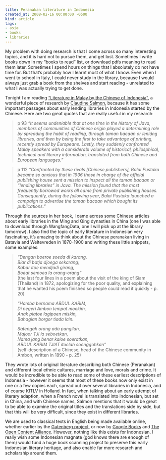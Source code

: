 ```yaml
---
title: Peranakan literature in Indonesia
created_at: 2008-02-16 00:00:00 -0500
kind: article
tags:
- asia
- books
- libraries
---
```


My problem with doing research is that I come across so many interesting
topics, and it is hard not to pursue them, and get lost. Sometimes I
write books down in my “books to read” list, or download pdfs meaning to
read them later. Sometimes I spend hours on things that I absolutely do
not have time for. But that’s probably how I learnt most of what I know.
Even when I went to school in Italy, I could never study in the library,
because I would always just grab a book from the shelves and start
reading - unrelated to what I was actually trying to get done.

Tonight I am reading [“Literature in Malay by the Chinese of
Indonesia”](http://worldcat.org/oclc/7875678&referer=brief_results), a
wonderful piece of research by [Claudine
Salmon](http://www.budpar.go.id/page.php?ic=611&id=3229), because it has
some important passages about early lending libraries in Indonesia
started by the Chinese. Here are two great quotes that are really useful
in my research:

> p 93 *“It seems undeniable that at one time in the history of Java,
> members of communities of Chinese origin played a determining role by
> spreading the habit of reading, through taman bacaan or lenidng
> libraries, and then by being the first to take advantage of printing,
> recently spread by Europeans. Lastly, they suddenly confronted Malay
> speakers with a considerabl volume of historical, philosphical,
> technical and literary information, translated from both Chinese and
> European languages.”*

> p 112 *“Confronted by these rivals [Chinese publishers], Balai Pustaka
> became so anxious that in 1936 those in charge of the official
> publishing house sent a mission to inspect all the taman bacaan or
> “lending libraries” in Java. The mission found that the most
> frequently borrowed works all came from private publishing houses.
> Consequently, during the following year, Balai Pustaka launched a
> campaign to advertise the taman bacaan which bought its
> publications.”*

Through the sources in her book, I came across some Chinese articles
about early libraries in the Ming and Qing dynasties in China (one I was
able to download through WangfangData, one I will pick up at the library
tomorrow). I also find the topic of early literature in Indonesian very
fascinating, it’s amazing to think about the Chinese peranakan living in
Batavia and Weltevreden in 1870-1900 and writing these little snippets,
some examples:

> *“Dengan boeroe soeda di karang,\
>  Biar di batja djoega sekarang;\
>  Kabar itoe mendjadi girang,\
>  Boeat semoea la orang-orang”*\
>  (the last four lines in a poem about the visit of the king of Siam
> (Thailand) in 1872, apologizing for the poor quality, and explaining
> that he wanted his poem finished so people could read it quickly - p.
> 20)
>
> *“Hamba bernama ABDUL KARIM,\
>  Di negeri Ambon tempat moekim,\
>  Anak piatoe lagipoen miskin,\
>  Bahagian borgor tiada lain.*
>
> *Satengah orang ada pangilan,\
>  Majoor TJI ia seboetkan,\
>  Nama jang benar kaloe soeratkan,\
>  ABDUL KARIM TJIAT itoelah soenggohkan”*\
>  (self-description of a Chinese, head of the Chinese community in
> Ambon, written in 1890 - p. 25)

They wrote lots of original literature describing both Chinese
(Peranakan) and different local ethnic cultures, marriage and love,
morals and crime. It would be incredible to be able to read some of
these earliest descriptions of Indonesia - however it seems that most of
these books now only exist in one or a few copies each, spread out over
several libraries in Indonesia, and of course KITLV in Holland. In fact,
when talking about an early attempt of literary adaption, when a French
novel is translated into Indonesian, but set in China, and with Chinese
names, Salmon mentions that it would be great to be able to examine the
original titles and the translations side by side, but that this will be
very difficult, since they exist in different libraries.

We are used to classical texts in English being made available online,
whether earlier by the [Gutenberg project](http://gutenberg.org), or now
by [Google Books](http://books.google.com) and [The Open Content
Alliance](http://www.opencontentalliance.org/). However, nothing like
this exists for Indonesian. I really wish some Indonesian magnate (god
knows there are enough of them) would fund a huge book scanning project
to preserve this early Indonesian literary heritage, and also enable far
more research and scholarship around them.
